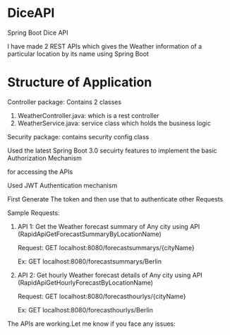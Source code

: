 # DiceAPI
Spring Boot Dice API

I have made 2 REST APIs which gives the Weather information of a particular location by its name using Spring Boot

# Structure of Application
Controller package: Contains 2 classes 
1) WeatherController.java: which is a rest controller
2) WeatherService.java: service class which holds the business logic

Security package: contains security config class

Used the latest Spring Boot 3.0 secuirty features to implement the basic Authorization Mechanism

for accessing the APIs

Used JWT Authentication mechanism

First Generate The token and then use that to authenticate other Requests

Sample Requests:

1) API 1: Get the Weather forecast summary of Any city using API (RapidApiGetForecastSummaryByLocationName)

    Request: GET localhost:8080/forecastsummarys/{cityName}
   
    Ex: GET localhost:8080/forecastsummarys/Berlin
 
   
2) API 2: Get hourly Weather forecast details of Any city using API (RapidApiGetHourlyForecastByLocationName)

   Request: GET localhost:8080/forecasthourlys/{cityName}
   
   Ex: GET localhost:8080/forecasthourlys/Berlin

The APIs are working.Let me know if you face any issues:

